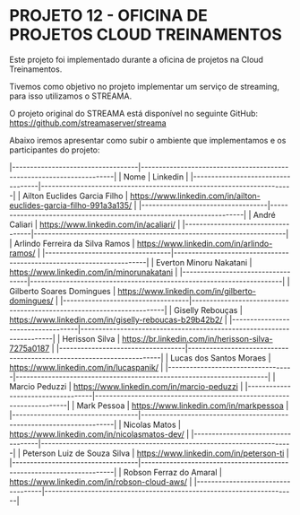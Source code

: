 # PROJETO 12 - OFICINA DE PROJETOS CLOUD TREINAMENTOS

Este projeto foi implementado durante a oficina de projetos na Cloud Treinamentos.

Tivemos como objetivo no projeto implementar um serviço de streaming, para isso utilizamos o STREAMA.

O projeto original do STREAMA está disponível no seguinte GitHub: https://github.com/streamaserver/streama

Abaixo iremos apresentar como subir o ambiente que implementamos e os participantes do projeto:

|-----------------------------------|----------------------------------------------------------------------|
|               Nome	            |                          Linkedin                                    |
|-----------------------------------|----------------------------------------------------------------------|
| Ailton Euclides Garcia Filho	    |  https://www.linkedin.com/in/ailton-euclides-garcia-filho-991a3a135/ |
|-----------------------------------|----------------------------------------------------------------------|
| André Caliari	                    |  https://www.linkedin.com/in/acaliari/                               |
|-----------------------------------|----------------------------------------------------------------------|
| Arlindo Ferreira da Silva Ramos   |  https://www.linkedin.com/in/arlindo-ramos/                          |
|-----------------------------------|----------------------------------------------------------------------|
| Everton Minoru Nakatani	        |  https://www.linkedin.com/in/minorunakatani                          |
|-----------------------------------|----------------------------------------------------------------------|
| Gilberto Soares Domingues     	|  https://www.linkedin.com/in/gilberto-domingues/                     |
|-----------------------------------|----------------------------------------------------------------------|
| Giselly Rebouças	                |  https://www.linkedin.com/in/giselly-reboucas-b29b42b2/              |
|-----------------------------------|----------------------------------------------------------------------|
| Herisson Silva	                |  https://br.linkedin.com/in/herisson-silva-7275a0187                 |
|-----------------------------------|----------------------------------------------------------------------|
| Lucas dos Santos Moraes	        |  https://www.linkedin.com/in/lucaspanik/                             |
|-----------------------------------|----------------------------------------------------------------------|
| Marcio Peduzzi	                |  https://www.linkedin.com/in/marcio-peduzzi                          |
|-----------------------------------|----------------------------------------------------------------------|
| Mark Pessoa	                    |  https://www.linkedin.com/in/markpessoa                              |
|-----------------------------------|----------------------------------------------------------------------|
| Nicolas Matos	                    |  https://www.linkedin.com/in/nicolasmatos-dev/                       |
|-----------------------------------|----------------------------------------------------------------------|
| Peterson Luiz de Souza Silva	    |  https://www.linkedin.com/in/peterson-ti                             |
|-----------------------------------|----------------------------------------------------------------------|
| Robson Ferraz do Amaral	        |  https://www.linkedin.com/in/robson-cloud-aws/                       |
|-----------------------------------|----------------------------------------------------------------------|
